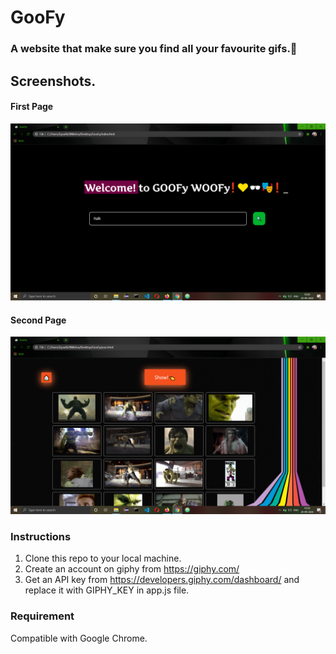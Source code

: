 # GooFy
### A website that make sure you find all your favourite gifs.🍕
## Screenshots.
#### First Page
<img src="assets/images/frontpg.png" >

#### Second Page
<img src="assets/images/secondpg.png" >

### Instructions
1) Clone this repo to your local machine.
2) Create an account on giphy from https://giphy.com/ 
3) Get an API key from https://developers.giphy.com/dashboard/ and replace it with GIPHY_KEY in app.js file.

### Requirement
Compatible with Google Chrome.
